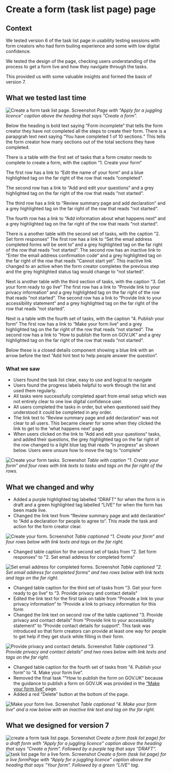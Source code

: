 # Create a form (task list page) page

## Context

We tested version 6 of the task list page in usability testing sessions with form creators who had form builing experience and some with low digital confidence. 

We tested the design of the page, checking users understanding of the process to get a form live and how they navigate through the tasks. 

This provided us with some valuable insights and formed the basis of version 7. 

## What we tested last time

![Create a form task list page. Screenshot](https://github.com/alphagov/forms/blob/main/design/prototype-version-6/screenshots/003-Create-a-form-Apply-for-a-juggling-licence.png)
*Page with “Apply for a juggling licence” caption above the heading that says “Create a form”.*

Below the heading is bold text saying “Form incomplete“ that tells the form creator they have not completed all the steps to create their form. There is a parapgrah text next saying “You have completed 1 of 10 sections.“ This tells the form creator how many sections out of the total sections they have completed. 

There is a table with the first set of tasks that a form creator needs to complete to create a form, with the caption “1. Create your form“

The first row has a link to “Edit the name of your form“ and a blue highlighted tag on the far right of the row that reads “completed“.

The second row has a link to “Add and edit your questions“ and a grey highlighted tag on the far right of the row that reads “not started“.

The third row has a link to “Review summary page and add declaration“ and a grey highlighted tag on the far right of the row that reads “not started“.

The fourth row has a link to “Add information about what happens next“ and a grey highlighted tag on the far right of the row that reads “not started“.

There is a another table with the second set of tasks, with the caption “2. Set form responses“
The first row has a link to “Set the email address completed forms will be sent to“ and a grey highlighted tag on the far right of the row that reads “not started“.
The second row has an inactive link to “Enter the email address confirmation code“ and a grey highlighted tag on the far right of the row that reads “Cannot start yet“. This inactive link changed to an active when the form creator completes the previous step and the grey highlighted status tag would change to “not started“.

Next is another table with the third section of tasks, with the caption “3. Get your form ready to go live“
The first row has a link to “Provide link to your privacy information“ and a grey highlighted tag on the far right of the row that reads “not started“.
The second row has a link to “Provide link to your accessibility statement“ and a grey highlighted tag on the far right of the row that reads “not started“.

Next is a table with the fourth set of tasks, with the caption “4. Publish your form“
The first row has a link to “Make your form live“ and a grey highlighted tag on the far right of the row that reads “not started“.
The second row has a link to “How to publish the form on GOV.UK“ and a grey highlighted tag on the far right of the row that reads “not started“.

Below these is a closed details component showing a blue link with an arrow before the text “Add hint text to help people answer the question”.

### What we saw

- Users found the task list clear, easy to use and logical to navigate
- Users found the progress labels helpful to work through the list and used them regularly.  
- All tasks were successfully completed apart from email setup which was not entirely clear to one low digital confidence user. 
- All users completed the tasks in order, but when questioned said they understood it could be completed in any order.
- The link text to “Review summary page and add declaration“ was not clear to all users. This became clearer for some when they clicked the link to get to the ‘what happens next’ page.
- When users clicked on the link to “Add and edit your questions“ tasks, and added their questions, the grey highlighted tag on the far right of the row changed to a light blue tag that reads “in progress“ as shown below. Users were unsure how to move the tag to “complete“

![Create your form tasks. Screenshot](.../design/prototype-version-6/screenshots/003-1-Task-list-page-tags-focus-create-your-form.png)
 *Table with caption “1. Create your form” and four rows with link texts to tasks and tags on the far right of the rows.*

## What we changed and why

- Added a purple highlighted tag labelled “DRAFT“ for when the form is in draft and a green highlighted tag labelled “LIVE“ for when the form has been made live. 
- Changed the link text from “Review summary page and add declaration“ to “Add a declaration for people to agree to“. This made the task and action for the form creator clear.

![Create your form. Screenshot](.../design/prototype-version-7/screenshots/003-create-form-create-form-statuses-focus.png)
*Table captioned “1. Create your form“ and four rows below with link texts and tags on the far right.*

- Changed table caption for the second set of tasks from “2. Set form responses“ to "2. Set email address for completed forms“

![Set email address for completed forms. Screenshot](design/prototype-version-7/screenshots/003-create-form-set-email-statuses-focus.png)
*Table captioned "2. Set email address for completed forms“ and two rows below with link texts and tags on the far right.*

- Changed table caption for the third set of tasks from “3. Get your form ready to go live“ to “3. Provide privacy and contact details“
- Edited the link text for the first task on table from “Provide a link to your privacy information“ to “Provide a link to privacy information for this form
- Changed the link text on second row of the table captioned “3. Provide privacy and contact details“ from “Provide link to your accessibility statement“ to “Provide contact details for support“. This task was introduced so that form creators can provide at least one way for people to get help if they get stuck while filling in their form.
  
![Provide privacy and contact details. Screenshot](design/prototype-version-7/screenshots/003-create-form-privacy-contact-statuses-focus.png)
*Table captioned “3. Provide privacy and contact details“ and two rows below with link texts and tags on the far right.*

- Changed table caption for the fourth set of tasks from “4. Publish your form“ to “4. Make your form live“.
- Removed the final task ““How to publish the form on GOV.UK“ because the guidance to publish a form on GOV.UK was provided in the [“Make your form live“](design/prototype-version-7/screenshots/701-make-your-form-live.png) page.
- Added a red “Delete” button at the bottom of the page.

![Make your form live. Screenshot](https://github.com/alphagov/forms/blob/documenting-prototype-version-7/design/prototype-version-7/screenshots/003-create-form-make-live-focus.png)
*Table captioned “4. Make your form live“ and a row below with an inactive link text and tag on the far right.*

## What we designed for version 7

![create a form task list page. Screenshot](screenshots/003-create-form.png)
*Create a form (task list page) for a draft form with “Apply for a juggling licence” caption above the heading that says “Create a form”. Followed by a purple tag that says “DRAFT“.*
![task list page for a live form. Screenshot](screenshots/703-create-form-live.png)
*Create a form (task list page) for a live formPage with “Apply for a juggling licence” caption above the heading that says “Your form”. Followed by a green “LIVE“ tag.*
